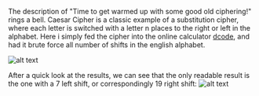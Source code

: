 The description of "Time to get warmed up with some good old ciphering!" rings a bell. Caesar Cipher is a classic example of a substitution cipher, where each letter is switched with a letter n places to the right or left in the alphabet. Here i simply fed the cipher into the online calculator <a href="https://dcode.fr" target="_blank">dcode</a>, and had it brute force all number of shifts in the english alphabet.

![alt text](https://imgur.com/a/p8nFul0 "Cipher")

After a quick look at the results, we can see that the only readable result is the one with a 7 left shift, or correspondingly 19 right shift:
![alt text](https://imgur.com/a/sIDzAjo "Flag")
